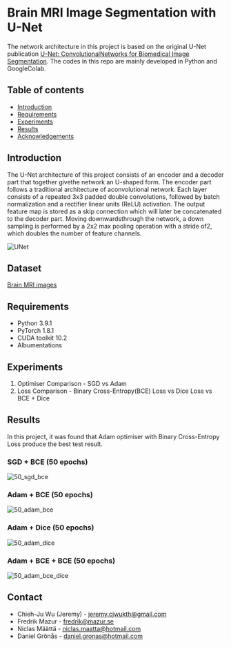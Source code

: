 # Brain MRI Image Segmentation with U-Net
The network architecture in this project is based on the original U-Net publication [U-Net: ConvolutionalNetworks for Biomedical Image Segmentation](https://arxiv.org/pdf/1505.04597.pdf). The codes in this repo are mainly developed in Python and GoogleColab.

## Table of contents

<!--ts-->
   * [Introduction](#Introduction)
   * [Requirements](#Requirements)
   * [Experiments](#Experiments)
   * [Results](#Results)
   * [Acknowledgements](#Acknowledgements)
<!--te-->


## Introduction
The U-Net architecture of this project consists of an encoder and a decoder part that together givethe network an U-shaped form. The encoder part follows a traditional architecture of aconvolutional network. Each layer consists of a repeated 3x3 padded double convolutions, followed by batch normalization and a rectifier linear units (ReLU) activation.  The output feature map is stored as a skip connection which will later be concatenated to the decoder part. Moving downwardsthrough the network, a down sampling is performed by a 2x2 max pooling operation with a stride of2, which doubles the number of feature channels.

![UNet](https://github.com/JeremyKTH/Brain-MRI-Image-Segmentation/blob/main/UNET-architecture%20.jpg)

## Dataset
[Brain MRI images](https://www.kaggle.com/mateuszbuda/lgg-mri-segmentation)

## Requirements
- Python  3.9.1
- PyTorch 1.8.1
- CUDA toolkit 10.2
- Albumentations

## Experiments
1. Optimiser Comparison - SGD vs Adam
2. Loss Comparison - Binary Cross-Entropy(BCE) Loss vs Dice Loss vs BCE + Dice


## Results
In this project, it was found that Adam optimiser with Binary Cross-Entropy Loss produce the best test result.

### SGD + BCE (50 epochs)
![50_sgd_bce](https://github.com/JeremyKTH/Brain-MRI-Image-Segmentation/blob/main/Predictions/ForREADME/50_bce_sgd.PNG)
### Adam + BCE (50 epochs)
![50_adam_bce](https://github.com/JeremyKTH/Brain-MRI-Image-Segmentation/blob/main/Predictions/ForREADME/50_adam_bce.PNG)
### Adam + Dice (50 epochs)
![50_adam_dice](https://github.com/JeremyKTH/Brain-MRI-Image-Segmentation/blob/main/Predictions/ForREADME/50_adam_dice.PNG)
### Adam + BCE + BCE (50 epochs)
![50_adam_bce_dice](https://github.com/JeremyKTH/Brain-MRI-Image-Segmentation/blob/main/Predictions/ForREADME/50_adam_bce_dice.PNG)

<!-- CONTACT -->
## Contact
- Chieh-Ju Wu (Jeremy) - jeremy.cjwukth@gmail.com
- Fredrik Mazur - fredrik@mazur.se
- Niclas Määttä - niclas.maatta@hotmail.com
- Daniel Grönås - daniel.gronas@hotmail.com
